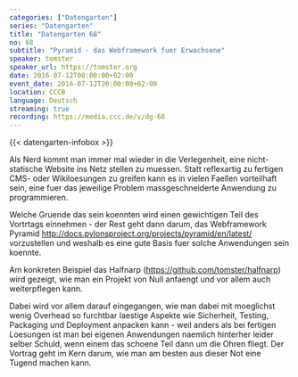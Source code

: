 ```yaml
---
categories: ["Datengarten"]
series: "Datengarten"
title: "Datengarten 68"
no: 68
subtitle: "Pyramid - das Webframework fuer Erwachsene"
speaker: tomster
speaker_url: https://tomster.org
date: 2016-07-12T00:00:00+02:00
event_date: 2016-07-12T20:00:00+02:00
location: CCCB
language: Deutsch
streaming: true
recording: https://media.ccc.de/v/dg-68
---
```

{{< datengarten-infobox >}}

Als Nerd kommt man immer mal wieder in die Verlegenheit, eine nicht-statische Website ins Netz stellen zu muessen. Statt reflexartig zu fertigen CMS- oder Wikiloesungen zu greifen kann es in
vielen Faellen vorteilhaft sein, eine fuer das jeweilige Problem massgeschneiderte Anwendung zu programmieren.

Welche Gruende das sein koennten wird einen gewichtigen Teil des Vortrtags einnehmen - der Rest geht dann darum, das Webframework Pyramid <http://docs.pylonsproject.org/projects/pyramid/en/latest/> vorzustellen und weshalb es eine gute Basis fuer solche Anwendungen sein koennte.

Am konkreten Beispiel das Halfnarp (https://github.com/tomster/halfnarp) wird gezeigt, wie man ein Projekt von Null anfaengt und vor allem auch weiterpflegen kann.

Dabei wird vor allem darauf eingegangen, wie man dabei mit moeglichst wenig Overhead so furchtbar laestige Aspekte wie Sicherheit, Testing, Packaging und Deployment anpacken kann - weil anders als bei fertigen Loesungen ist man bei eigenen Anwendungen naemlich hinterher leider selber Schuld, wenn einem das schoene Teil dann um die Ohren fliegt. Der Vortrag geht im Kern darum, wie man am besten aus dieser Not eine Tugend machen kann.

